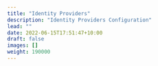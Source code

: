 ```yaml
---
title: "Identity Providers"
description: "Identity Providers Configuration"
lead: ""
date: 2022-06-15T17:51:47+10:00
draft: false
images: []
weight: 190000
---
```

